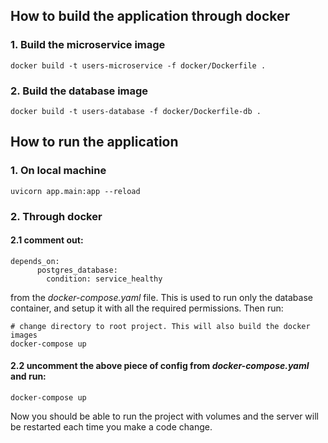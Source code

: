 ## How to build the application through docker
### 1. Build the microservice image
```
docker build -t users-microservice -f docker/Dockerfile .
```
### 2. Build the database image
```
docker build -t users-database -f docker/Dockerfile-db .
```

## How to run the application
### 1. On local machine
```
uvicorn app.main:app --reload
```
### 2. Through docker
#### 2.1 comment out:
```
depends_on:
      postgres_database:
        condition: service_healthy
```

from the *docker-compose.yaml* file. This is used to run only the database container,
 and setup it with all the required permissions. Then run:
```
# change directory to root project. This will also build the docker images
docker-compose up
```

#### 2.2 uncomment the above piece of config from *docker-compose.yaml* and run:
```
docker-compose up
```
Now you should be able to run the project with volumes and the server will be 
restarted each time you make a code change.
